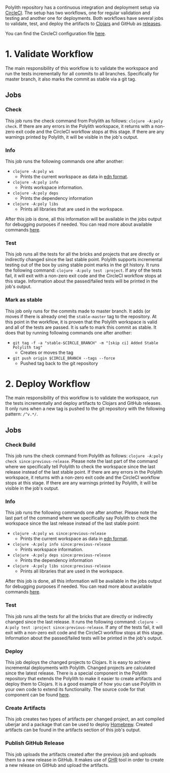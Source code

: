 Polylith repository has a continuous integration and deployment setup via [CircleCI](https://circleci.com). The setup has two workflows, one for regular validation and testing and another one for deployments. Both workflows have several jobs to validate, test, and deploy the artifacts to [Clojars](https://clojars.org) and GitHub as [releases](https://github.com/polyfy/polylith/releases).

You can find the CircleCI configuration file [here](../.circleci/config.yml).

# 1. Validate Workflow
The main responsibility of this workflow is to validate the workspace and run the tests incrementally for all commits to all branches. Specifically for master branch, it also marks the commit as stable via a git tag.

## Jobs

### Check
This job runs the check command from Polylith as follows: ```clojure -A:poly check```. If there are any errors in the Polylith workspace, it returns with a non-zero exit code and the CircleCI workflow stops at this stage. If there are any warnings printed by Polylith, it will be visible in the job's output.

### Info
This job runs the following commands one after another:
- ```clojure -A:poly ws```
  - Prints the current workspace as data in [edn format](https://github.com/edn-format/edn).
- ```clojure -A:poly info```
  - Prints workspace information.
- ```clojure -A:poly deps```
  - Prints the dependency information
- ```clojure -A:poly libs```
  - Prints all libraries that are used in the workspace.

After this job is done, all this information will be available in the jobs output for debugging purposes if needed. You can read more about available commands [here](commands.md).

### Test
This job runs all the tests for all the bricks and projects that are directly or indirectly changed since the last stable point. Polylith supports incremental testing out of the box by using stable point marks in the git history. It runs the following command: ```clojure -A:poly test :project```. If any of the tests fail, it will exit with a non-zero exit code and the CircleCI workflow stops at this stage. Information about the passed/failed tests will be printed in the job's output.

### Mark as stable
This job only runs for the commits made to master branch. It adds (or moves if there is already one) the `stable-master` tag to the repository. At this point in the workflow, it is proven that the Polylith workspace is valid and all of the tests are passed. It is safe to mark this commit as stable. It does that by running following commands one after another:
- ```git tag -f -a "stable-$CIRCLE_BRANCH" -m "[skip ci] Added Stable Polylith tag"```
  - Creates or moves the tag
- ```git push origin $CIRCLE_BRANCH --tags --force```
  - Pushed tag back to the git repository

# 2. Deploy Workflow
The main responsibility of this workflow is to validate the workspace, run the tests incrementally and deploy artifacts to Clojars and GitHub releases. It only runs when a new tag is pushed to the git repository with the following pattern: `/^v.*/`.

## Jobs

### Check Build
This job runs the check command from Polylith as follows: ```clojure -A:poly check since:previous-release```. Please note the last part of the command where we specifically tell Polylith to check the workspace since the last release instead of the last stable point. If there are any errors in the Polylith workspace, it returns with a non-zero exit code and the CircleCI workflow stops at this stage. If there are any warnings printed by Polylith, it will be visible in the job's output.

### Info
This job runs the following commands one after another. Please note the last part of the command where we specifically say Polylith to check the workspace since the last release instead of the last stable point:
- ```clojure -A:poly ws since:previous-release```
  - Prints the current workspace as data in [edn format](https://github.com/edn-format/edn).
- ```clojure -A:poly info since:previous-release```
  - Prints workspace information.
- ```clojure -A:poly deps since:previous-release```
  - Prints the dependency information
- ```clojure -A:poly libs since:previous-release```
  - Prints all libraries that are used in the workspace.

After this job is done, all this information will be available in the jobs output for debugging purposes if needed. You can read more about available commands [here](commands.md).

### Test
This job runs all the tests for all the bricks that are directly or indirectly changed since the last release. It runs the following command: ```clojure -A:poly test :project since:previous-release```. If any of the tests fail, it will exit with a non-zero exit code and the CircleCI workflow stops at this stage. Information about the passed/failed tests will be printed in the job's output.

### Deploy
This job deploys the changed projects to Clojars. It is easy to achieve incremental deployments with Polylith. Changed projects are calculated since the latest release. There is a special component in the Polylith repository that extends the Polylith to make it easier to create artifacts and deploy them to Clojars. It is a good example of how you can use Polylith in your own code to extend its functionality. The source code for that component can be found [here](../components/deployer/src/polylith/clj/core/deployer). 

### Create Artifacts
This job creates two types of artifacts per changed project, an aot compiled uberjar and a package that can be used to deploy [Homebrew](https://brew.sh). Created artifacts can be found in the artifacts section of this job's output.

### Publish GitHub Release
This job uploads the artifacts created after the previous job and uploads them to a new release in GitHub. It makes use of [GHR](https://github.com/tcnksm/ghr) tool in order to create a new release on GitHub and upload the artifacts.

